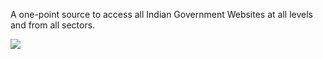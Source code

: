 A one-point source to access all Indian Government Websites at all levels and from all sectors.

![](https://ga-beacon.deno.dev/G-RC63DPBH3P:SH3Eq-NoQ9mwgYeHWxu7cw/github.com/nodef/websites-government.india)
